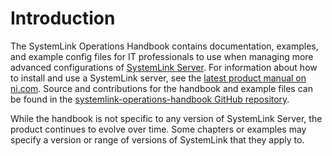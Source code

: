 # Introduction

The SystemLink Operations Handbook contains documentation, examples, and
example config files for IT professionals to use when managing more advanced
configurations of [SystemLink Server](https://www.ni.com/systemlink). For
information about how to install and use a SystemLink server, see the
[latest product manual on ni.com](https://www.ni.com/r/systemlinkmanual).
Source and contributions for the handbook and example files can be found in the
[systemlink-operations-handbook GitHub repository](https://github.com/ni/systemlink-operations-handbook).

While the handbook is not specific to any version of SystemLink Server, the
product continues to evolve over time. Some chapters or examples may
specify a version or range of versions of SystemLink that they apply to.

